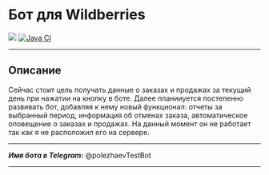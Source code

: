 # Бот для Wildberries
<a href="https://codeclimate.com/github/DrAculaJD/wildberries_bot/maintainability"><img src="https://api.codeclimate.com/v1/badges/ec282165f37500a9dfba/maintainability" /></a>
[![Java CI](https://github.com/DrAculaJD/wildberries_bot/actions/workflows/main.yml/badge.svg)](https://github.com/DrAculaJD/wildberries_bot/actions/workflows/main.yml)
***
## Описание
Сейчас стоит цель получать данные о заказах и продажах за текущий день при нажатии на кнопку в боте.
Далее планииуется постепенно развивать бот, добавляя к нему новый функционал: отчеты за выбранный период, информация об отменах заказа, автоматическое оповещение о заказах и продажах.
На данный момент он не работает так как я не расположил его на сервере.
***
***Имя бота в Telegram:*** @polezhaevTestBot
***
